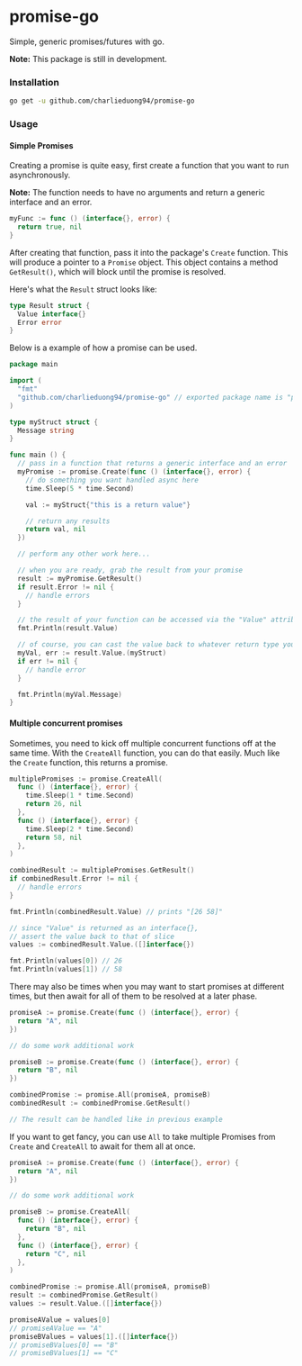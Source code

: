 # promise-go

Simple, generic promises/futures with go.

**Note:** This package is still in development.

### Installation

```bash
go get -u github.com/charlieduong94/promise-go
```

### Usage

#### Simple Promises

Creating a promise is quite easy, first create a function that you want to run
asynchronously.

**Note:** The function needs to have no arguments and return a generic interface and an error.

```go
myFunc := func () (interface{}, error) {
  return true, nil
}
```

After creating that function, pass it into the package's `Create` function. This will produce
a pointer to a `Promise` object. This object contains a method `GetResult()`, which will
block until the promise is resolved.

Here's what the `Result` struct looks like:

```go
type Result struct {
  Value interface{}
  Error error
}
```

Below is a example of how a promise can be used.

```go
package main

import (
  "fmt"
  "github.com/charlieduong94/promise-go" // exported package name is "promise"
)

type myStruct struct {
  Message string
}

func main () {
  // pass in a function that returns a generic interface and an error
  myPromise := promise.Create(func () (interface{}, error) {
    // do something you want handled async here
    time.Sleep(5 * time.Second)

    val := myStruct{"this is a return value"}

    // return any results
    return val, nil
  })

  // perform any other work here...

  // when you are ready, grab the result from your promise
  result := myPromise.GetResult()
  if result.Error != nil {
    // handle errors
  }

  // the result of your function can be accessed via the "Value" attribute
  fmt.Println(result.Value)

  // of course, you can cast the value back to whatever return type you need
  myVal, err := result.Value.(myStruct)
  if err != nil {
    // handle error
  }

  fmt.Println(myVal.Message)
}
```

#### Multiple concurrent promises

Sometimes, you need to kick off multiple concurrent functions off at the same time. With the `CreateAll`
function, you can do that easily. Much like the `Create` function, this returns a promise.

```go
multiplePromises := promise.CreateAll(
  func () (interface{}, error) {
    time.Sleep(1 * time.Second)
    return 26, nil
  },
  func () (interface{}, error) {
    time.Sleep(2 * time.Second)
    return 58, nil
  },
)

combinedResult := multiplePromises.GetResult()
if combinedResult.Error != nil {
  // handle errors
}

fmt.Println(combinedResult.Value) // prints "[26 58]"

// since "Value" is returned as an interface{},
// assert the value back to that of slice
values := combinedResult.Value.([]interface{})

fmt.Println(values[0]) // 26
fmt.Println(values[1]) // 58
```


There may also be times when you may want to start promises at different times, but then await for all
of them to be resolved at a later phase.

```go
promiseA := promise.Create(func () (interface{}, error) {
  return "A", nil
})

// do some work additional work

promiseB := promise.Create(func () (interface{}, error) {
  return "B", nil
})

combinedPromise := promise.All(promiseA, promiseB)
combinedResult := combinedPromise.GetResult()

// The result can be handled like in previous example
```

If you want to get fancy, you can use `All` to take multiple Promises from `Create` and `CreateAll`
to await for them all at once.

```go
promiseA := promise.Create(func () (interface{}, error) {
  return "A", nil
})

// do some work additional work

promiseB := promise.CreateAll(
  func () (interface{}, error) {
    return "B", nil
  },
  func () (interface{}, error) {
    return "C", nil
  },
)

combinedPromise := promise.All(promiseA, promiseB)
result := combinedPromise.GetResult()
values := result.Value.([]interface{})

promiseAValue = values[0]
// promiseAValue == "A"
promiseBValues = values[1].([]interface{})
// promiseBValues[0] == "B"
// promiseBValues[1] == "C"
```



